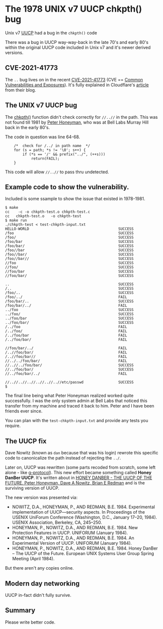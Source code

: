 # The 1978 UNIX v7 UUCP chkpth() bug

Unix v7 [UUCP](https://en.wikipedia.org/wiki/UUCP) had a bug in the `chkpth()` code

There was a bug in UUCP way-way-back in the late 70's and early 80's within the original UUCP code included in Unix v7 and it's newer derived versions.

## CVE-2021-41773
 
The `..` bug lives on in the recent [CVE-2021-41773](https://nvd.nist.gov/vuln/detail/CVE-2021-41773) (CVE == [Common Vulnerabilities and Exposures](https://en.wikipedia.org/wiki/Common_Vulnerabilities_and_Exposures)).
It's fully explained in Cloudflare's [article](https://blog.cloudflare.com/helping-apache-servers-stay-safe-from-zero-day-path-traversal-attacks/) from their blog.

## The UNIX v7 UUCP bug

The [chkpth()](https://github.com/v7unix/v7unix/blob/master/v7/usr/src/cmd/uucp/chkpth.c) function didn't check correctly for `//..//` in the path. This was not found till 1981 by [Peter Honeyman](https://eecs.engin.umich.edu/people/honeyman-peter/), who was at Bell Labs Murray Hill back in the early 80's.

The code in question was line 64-68.
```
	/*  check for /../ in path name  */
	for (s = path; *s != '\0'; s++) {
		if (*s == '/' && prefix("../", (++s)))
			return(FAIL);
	}
```

This code will allow `//..//` to pass thru undetected.

## Example code to show the vulnerability.

Included is some ssample to show the issue that existed in 1978-1981.

```
$ make 
cc    -c -o chkpth-test.o chkpth-test.c
cc   chkpth-test.o   -o chkpth-test
$ make run
./chkpth-test < test-chkpth-input.txt
HELLO-WORLD                                       	SUCCESS
/foo                                              	SUCCESS
/foo/                                             	SUCCESS
/foo/bar                                          	SUCCESS
/foo/bar/                                         	SUCCESS
/foo//bar                                         	SUCCESS
/foo//bar/                                        	SUCCESS
/foo//bar//                                       	SUCCESS
//foo                                             	SUCCESS
//foo/                                            	SUCCESS
//foo/bar                                         	SUCCESS
//foo/bar/                                        	SUCCESS

..                                                	SUCCESS
/..                                               	SUCCESS
/foo/..                                           	SUCCESS
/foo/../                                          	FAIL
/foo/bar/..                                       	SUCCESS
/foo/bar/../                                      	FAIL
../foo                                            	SUCCESS
../foo/                                           	SUCCESS
../foo/bar                                        	SUCCESS
../foo/bar/                                       	SUCCESS
/../foo                                           	FAIL
/../foo/                                          	FAIL
/../foo/bar                                       	FAIL
/../foo/bar/                                      	FAIL

//foo/bar/../                                     	FAIL
/..//foo/bar/                                     	FAIL
/..//foo/bar//                                    	FAIL
//../../foo/bar/                                  	FAIL
//..//../foo/bar/                                 	SUCCESS
//../foo/bar/                                     	SUCCESS
//../foo/bar/../                                  	FAIL

//..//..//..//..//..//..//etc/passwd              	SUCCESS
$
```

The final line being what Peter Honeyman realized worked quite successfully. I was the only system admin at Bell Labs that noticed this transfer from my machine and traced it back to him. Peter and I have been friends ever since.

You can plan with the `test-chkpth-input.txt` and provide any tests you require.

## The UUCP fix

Dave Nowitz (known as `dan` because that was his login) rewrote this specific code to canonicalize the path instead of rejecting the `../`.

Later on, UUCP was rewritten (some parts recoded from scratch, some left alone - like [g-protocol](https://en.wikipedia.org/wiki/UUCP#g-protocol)). This new effort became something called **Honey DanBer UUCP**. It's written about in [HONEY DANBER - THE UUCP OF THE FUTURE. Peter Honeyman, Dave A Nowitz, Brian E Redman](https://www.bell-labs.com/institute/publications/bl8491475/) and is the surviving version of UUCP.

The new version was presented via:

- NOWITZ, D.A., HONEYMAN, P., AND REDMAN, B.E. 1984. Experimental implementation of UUCP—security aspects. In Proceedings of the USENIX UniForum Conference (Washington, D.C., January 17–20, 1984). USENIX Association, Berkeley, CA, 245–250.
- HONEYMAN, P., NOWITZ, D.A., AND REDMAN, B.E. 1984. New Protection Features in UUCP. UNIFORUM (January 1984).
- HONEYMAN, P., NOWITZ, D.A., AND REDMAN, B.E. 1984. An Experimental Version of UUCP. UNIFORUM (January 1984).
- HONEYMAN, P., NOWITZ, D.A., AND REDMAN, B.E. 1984. Honey DanBer – The UUCP of the Future. European UNIX Systems User Group Spring Meeting (April 1984).

But there aren't any copies online.

## Modern day networking

UUCP in-fact didn't fully survive.

## Summary

Please write better code.
